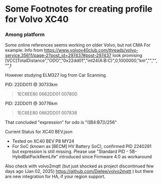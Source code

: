 # Some Footnotes for creating profile for Volvo XC40

### Among platform
Some online references seems working on older Volvo, but not CMA
For example:
Info from https://www.volvov40club.com/threads/volvo-service.35611/page-2?post_id=297437#post-297437 look promising
[VCC]TotalDistance","ODO","0x22dd01","int24(A:B:C)",0,1000000,"km","","","",1

However studying ELM327 log from Car Scanning

PID: 22DD011 @ 30733km
>1EC6EE80 0662DD01 00780D

PID: 22DD011 @ 30776km
>1EC6EE80 0662DD01 007838

That concluded "expression" for odo is "([B4:B7])/256"

Current Status for XC40 BEV.json
- Tested on XC40 BEV P8 MY24
- For SoC (known as [BECM] HV Battery SoC), confirmed PID 2240281 but expression is still missing. Please use "Standard PID - 5B-HybdBatPackRemLife" introduced since Firmware 4.0 as workaround

Also check with volvo2mqtt (but just shocked as project discontinued few days ago (Jan 02, 2025) https://github.com/Dielee/volvo2mqtt ) but there are new integration for HA, if your region support.
